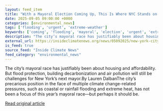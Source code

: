 ```yaml
---
layout: feed_item
title: "With a Mayoral Election Coming Up, This Is Where NYC Stands on Climate Action"
date: 2025-09-05 09:00:00 +0000
categories: [environmental_news]
tags: ['flooding', 'urgent', 'extreme-weather']
keywords: ['coming', 'flooding', 'mayoral', 'election', 'urgent', 'extreme-weather']
description: "The city’s mayoral race has justifiably been about housing and affordability"
external_url: https://insideclimatenews.org/news/05092025/new-york-city-climate-action-mayoral-race/
is_feed: true
source_feed: "Inside Climate News"
feed_category: "environmental_news"
---
```


The city’s mayoral race has justifiably been about housing and affordability. But flood protection, building decarbonization and air pollution will still be challenges for New York’s next mayor.By Lauren DalbanThe city’s precarious position in the face of multiple climate change-related pressures, such as coastal or rainfall flooding and extreme heat, has not been a focus of this year’s mayoral race—but perhaps it should be.&nbsp;

[Read original article](https://insideclimatenews.org/news/05092025/new-york-city-climate-action-mayoral-race/)
